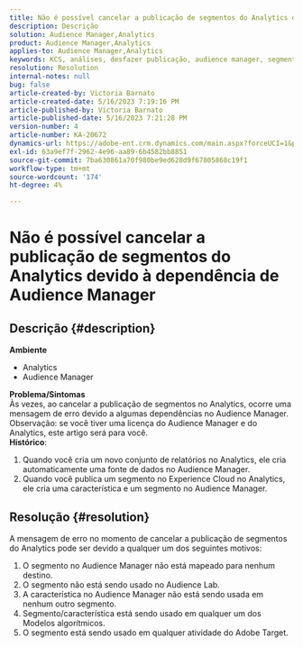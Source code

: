 ```yaml
---
title: Não é possível cancelar a publicação de segmentos do Analytics devido à dependência de Audience Manager
description: Descrição
solution: Audience Manager,Analytics
product: Audience Manager,Analytics
applies-to: Audience Manager,Analytics
keywords: KCS, análises, desfazer publicação, audience manager, segmentos
resolution: Resolution
internal-notes: null
bug: false
article-created-by: Victoria Barnato
article-created-date: 5/16/2023 7:19:16 PM
article-published-by: Victoria Barnato
article-published-date: 5/16/2023 7:21:28 PM
version-number: 4
article-number: KA-20672
dynamics-url: https://adobe-ent.crm.dynamics.com/main.aspx?forceUCI=1&pagetype=entityrecord&etn=knowledgearticle&id=08620c86-1ef4-ed11-8848-6045bd006ce9
exl-id: 63a9ef7f-2962-4e96-aa89-6b4582bb8851
source-git-commit: 7ba630861a70f980be9ed628d9f67805868c19f1
workflow-type: tm+mt
source-wordcount: '174'
ht-degree: 4%

---
```


# Não é possível cancelar a publicação de segmentos do Analytics devido à dependência de Audience Manager

## Descrição {#description}

<b>Ambiente</b>
- Analytics
- Audience Manager

<b>Problema/Sintomas</b><br>Às vezes, ao cancelar a publicação de segmentos no Analytics, ocorre uma mensagem de erro devido a algumas dependências no Audience Manager.<br>Observação: se você tiver uma licença do Audience Manager e do Analytics, este artigo será para você.
 <br><b>Histórico</b>:
1. Quando você cria um novo conjunto de relatórios no Analytics, ele cria automaticamente uma fonte de dados no Audience Manager.
2. Quando você publica um segmento no Experience Cloud no Analytics, ele cria uma característica e um segmento no Audience Manager.



## Resolução {#resolution}


A mensagem de erro no momento de cancelar a publicação de segmentos do Analytics pode ser devido a qualquer um dos seguintes motivos:

1. O segmento no Audience Manager não está mapeado para nenhum destino.
2. O segmento não está sendo usado no Audience Lab.
3. A característica no Audience Manager não está sendo usada em nenhum outro segmento.
4. Segmento/característica está sendo usado em qualquer um dos Modelos algorítmicos.
5. O segmento está sendo usado em qualquer atividade do Adobe Target.
